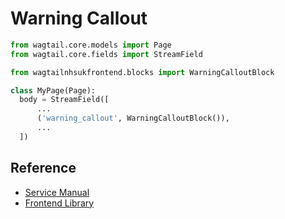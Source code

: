 # Warning Callout

```py
from wagtail.core.models import Page
from wagtail.core.fields import StreamField

from wagtailnhsukfrontend.blocks import WarningCalloutBlock

class MyPage(Page):
  body = StreamField([
      ...
      ('warning_callout', WarningCalloutBlock()),
      ...
  ])
```

## Reference

* [Service Manual](https://beta.nhs.uk/service-manual/styles-components-patterns/warning-callout)  
* [Frontend Library](https://github.com/nhsuk/nhsuk-frontend/tree/master/packages/components/warning-callout)
